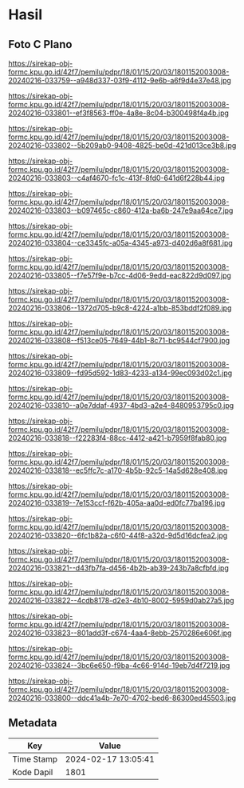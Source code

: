# Hasil

## Foto C Plano

https://sirekap-obj-formc.kpu.go.id/42f7/pemilu/pdpr/18/01/15/20/03/1801152003008-20240216-033759--a948d337-03f9-4112-9e6b-a6f9d4e37e48.jpg

https://sirekap-obj-formc.kpu.go.id/42f7/pemilu/pdpr/18/01/15/20/03/1801152003008-20240216-033801--ef3f8563-ff0e-4a8e-8c04-b300498f4a4b.jpg

https://sirekap-obj-formc.kpu.go.id/42f7/pemilu/pdpr/18/01/15/20/03/1801152003008-20240216-033802--5b209ab0-9408-4825-be0d-421d013ce3b8.jpg

https://sirekap-obj-formc.kpu.go.id/42f7/pemilu/pdpr/18/01/15/20/03/1801152003008-20240216-033803--c4af4670-fc1c-413f-8fd0-641d6f228b44.jpg

https://sirekap-obj-formc.kpu.go.id/42f7/pemilu/pdpr/18/01/15/20/03/1801152003008-20240216-033803--b097465c-c860-412a-ba6b-247e9aa64ce7.jpg

https://sirekap-obj-formc.kpu.go.id/42f7/pemilu/pdpr/18/01/15/20/03/1801152003008-20240216-033804--ce3345fc-a05a-4345-a973-d402d6a8f681.jpg

https://sirekap-obj-formc.kpu.go.id/42f7/pemilu/pdpr/18/01/15/20/03/1801152003008-20240216-033805--f7e57f9e-b7cc-4d06-9edd-eac822d9d097.jpg

https://sirekap-obj-formc.kpu.go.id/42f7/pemilu/pdpr/18/01/15/20/03/1801152003008-20240216-033806--1372d705-b9c8-4224-a1bb-853bddf2f089.jpg

https://sirekap-obj-formc.kpu.go.id/42f7/pemilu/pdpr/18/01/15/20/03/1801152003008-20240216-033808--f513ce05-7649-44b1-8c71-bc9544cf7900.jpg

https://sirekap-obj-formc.kpu.go.id/42f7/pemilu/pdpr/18/01/15/20/03/1801152003008-20240216-033809--fd95d592-1d83-4233-a134-99ec093d02c1.jpg

https://sirekap-obj-formc.kpu.go.id/42f7/pemilu/pdpr/18/01/15/20/03/1801152003008-20240216-033810--a0e7ddaf-4937-4bd3-a2e4-8480953795c0.jpg

https://sirekap-obj-formc.kpu.go.id/42f7/pemilu/pdpr/18/01/15/20/03/1801152003008-20240216-033818--f22283f4-88cc-4412-a421-b7959f8fab80.jpg

https://sirekap-obj-formc.kpu.go.id/42f7/pemilu/pdpr/18/01/15/20/03/1801152003008-20240216-033818--ec5ffc7c-a170-4b5b-92c5-14a5d628e408.jpg

https://sirekap-obj-formc.kpu.go.id/42f7/pemilu/pdpr/18/01/15/20/03/1801152003008-20240216-033819--7e153ccf-f62b-405a-aa0d-ed0fc77ba196.jpg

https://sirekap-obj-formc.kpu.go.id/42f7/pemilu/pdpr/18/01/15/20/03/1801152003008-20240216-033820--6fc1b82a-c6f0-44f8-a32d-9d5d16dcfea2.jpg

https://sirekap-obj-formc.kpu.go.id/42f7/pemilu/pdpr/18/01/15/20/03/1801152003008-20240216-033821--d43fb7fa-d456-4b2b-ab39-243b7a8cfbfd.jpg

https://sirekap-obj-formc.kpu.go.id/42f7/pemilu/pdpr/18/01/15/20/03/1801152003008-20240216-033822--4cdb8178-d2e3-4b10-8002-5959d0ab27a5.jpg

https://sirekap-obj-formc.kpu.go.id/42f7/pemilu/pdpr/18/01/15/20/03/1801152003008-20240216-033823--801add3f-c674-4aa4-8ebb-2570286e606f.jpg

https://sirekap-obj-formc.kpu.go.id/42f7/pemilu/pdpr/18/01/15/20/03/1801152003008-20240216-033824--3bc6e650-f9ba-4c66-914d-19eb7d4f7219.jpg

https://sirekap-obj-formc.kpu.go.id/42f7/pemilu/pdpr/18/01/15/20/03/1801152003008-20240216-033800--ddc41a4b-7e70-4702-bed6-86300ed45503.jpg


## Metadata

| Key        | Value               |
| ---------- | ------------------- |
| Time Stamp | 2024-02-17 13:05:41 |
| Kode Dapil | 1801                |



